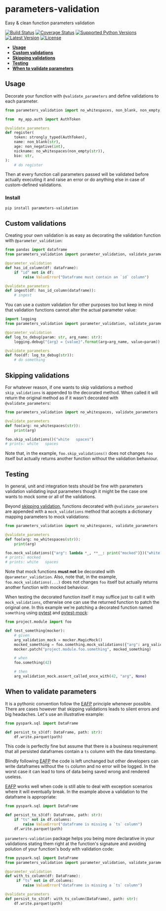 # parameters-validation
Easy &amp; clean function parameters validation

[![Build Status](https://travis-ci.org/allrod5/parameters-validation.svg?branch=master)](https://travis-ci.org/allrod5/parameters-validation) [![Coverage Status](https://coveralls.io/repos/github/allrod5/parameters-validation/badge.svg?branch=master)](https://coveralls.io/github/allrod5/parameters-validation?branch=master) [![Supported Python Versions](https://img.shields.io/pypi/pyversions/parameters-validation.svg)](https://pypi.org/project/parameters-validation/) [![Latest Version](https://img.shields.io/pypi/v/parameters-validation.svg)](https://pypi.org/project/parameters-validation/) [![License](https://img.shields.io/github/license/allrod5/parameters-validation.svg)](https://github.com/allrod5/parameters-validation/blob/master/LICENSE)

* **[Usage](#usage)**
* **[Custom validations](#custom-validations)**
* **[Skipping validations](#skipping-validations)**
* **[Testing](#testing)**
* **[When to validate parameters](#when-to-validate-parameters)**

## Usage

Decorate your function with `@validate_parameters` and define validations to
each parameter.

```python
from parameters_validation import no_whitespaces, non_blank, non_empty, non_negative, strongly_typed, validate_parameters

from  my_app.auth import AuthToken

@validate_parameters
def register(
    token: strongly_typed(AuthToken),
    name: non_blank(str),
    age: non_negative(int),
    nickname: no_whitespaces(non_empty(str)),
    bio: str,
):
    # do register
```

Then at every function call parameters passed will be validated before actually
executing it and raise an error or do anything else in case of custom-defined
validations.

### Install

```bash
pip install parameters-validation
```

## Custom validations

Creating your own validation is as easy as decorating the validation function
with `@parameter_validation`:

```python
from pandas import dataframe
from parameters_validation import parameter_validation, validate_parameters

@parameter_validation
def has_id_column(df: dataframe):
    if "id" not in df:
        raise ValueError("Dataframe must contain an `id` column")

@validate_parameters
def ingest(df: has_id_column(dataframe)):
    # ingest
```

You can use a custom validation for other purposes too but keep in mind that
validation functions cannot alter the actual parameter value:

```python
import logging
from parameters_validation import parameter_validation, validate_parameters

@parameter_validation
def log_to_debug(param: str, arg_name: str):
    logging.debug("{arg} = {value}".format(arg=arg_name, value=param))

@validate_parameters
def foo(df: log_to_debug(str)):
    # do something
```

## Skipping validations

For whatever reason, if one wants to skip validations a method `skip_validations` is
appended to the decorated method. When called it will return the original method as if
it wasn't decorated with `@validate_parameters`:

```python
from parameters_validation import no_whitespaces, validate_parameters

@validate_parameters
def foo(arg: no_whitespaces(str)):
    print(arg)

foo.skip_validations()("white   spaces")
# prints: white   spaces
```

Note that, in the example, `foo.skip_validations()` does not changes `foo` itself but
actually returns another function without the validation behaviour.

## Testing

In general, unit and integration tests should be fine with parameters validation
validating input parameters though it might be the case one wants to mock some or all
of the validations.

Beyond [skipping validation](#skipping-validations), functions decorated with
`@validate_parameters` are appended with a `mock_validations` method that accepts a
dictionary mapping parameters to mock validations:

```python
from parameters_validation import no_whitespaces, validate_parameters

@validate_parameters
def foo(arg: no_whitespaces(str)):
    print(arg)

foo.mock_validations({"arg": lambda *_, **__: print("mocked")})("white   spaces")
# prints: mocked
# prints: white   spaces
```

Note that mock functions **must not** be decorated with `@parameter_validation`.
Also, note that, in the example, `foo.mock_validations(...)` does not changes `foo`
itself but actually returns another function with mocked behaviour. 

When testing the decorated function itself it may suffice just to call it with
`mock_validations`, otherwise one can use the returned function to patch the original
one. In this example we're patching a decorated function named `something`
using [pytest](https://github.com/pytest-dev/pytest) and [pytest-mock](https://github.com/pytest-dev/pytest-mock/):

```python
from project.module import foo

def test_something(mocker):
    # given
    arg_validation_mock = mocker.MagicMock()
    mocked_something = foo.something.mock_validations({"arg": arg_validation_mock})
    mocker.patch("project.module.foo.something", mocked_something)

    # when
    foo.something(42)

    # then
    arg_validation_mock.assert_called_once_with(42, "arg", None)
```

## When to validate parameters

It is a pythonic convention follow the [EAFP](https://docs.python.org/3/glossary.html#term-eafp) principle whenever possible. There are cases however that skipping validations leads to silent errors and big headaches. Let's use an illustrative example:

```python
from pyspark.sql import DataFrame

def persist_to_s3(df: DataFrame, path: str):
    df.write.parquet(path)
```

This code is perfectly fine but assume that there is a business requirement that all persisted dataframes contain a `ts` column with the data timestamp.

Blindly following [EAFP](https://docs.python.org/3/glossary.html#term-eafp) the code is left unchanged but other developers can write dataframes without the `ts` column and no error will be logged. In the worst case it can lead to tons of data being saved wrong and rendered useless.

[EAFP](https://docs.python.org/3/glossary.html#term-eafp) works well when code is still able to deal with exception scenarios where it will eventually break. In the example above a validation to the dataframe is appropriate:

```python
from pyspark.sql import DataFrame

def persist_to_s3(df: DataFrame, path: str):
    if "ts" not in df.columns:
        raise ValueError("dataframe is missing a `ts` column")
    df.write.parquet(path)
```

`parameters-validation` package helps you being more declarative in your validations stating them right at the function's signature and avoiding polution of your function's body with validation code:

```python
from pyspark.sql import DataFrame
from parameters_validation import parameter_validation, validate_parameters

@parameter_validation
def with_ts_column(df: DataFrame):
     if "ts" not in df.columns:
        raise ValueError("dataframe is missing a `ts` column")

@validate_parameters
def persist_to_s3(df: with_ts_column(DataFrame), path: str):
    df.write.parquet(path)
```
